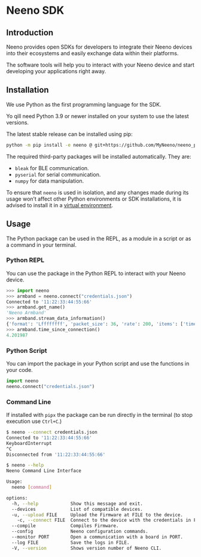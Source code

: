# Neeno SDK

## Introduction

Neeno provides open SDKs for developers to integrate their Neeno devices into
their ecosystems and easily exchange data within their platforms.

The software tools will help you to interact with your Neeno device and start
developing your applications right away.

## Installation

We use Python as the first programming language for the SDK.

Yo qill need Python 3.9 or newer installed on your system to use the latest
versions.

The latest stable release can be installed using pip:

```bash
python -m pip install -e neeno @ git+https://github.com/MyNeeno/neeno_py.git
```

The required third-party packages will be installed automatically. They are:

- `bleak` for BLE communication.
- `pyserial` for serial communication.
- `numpy` for data manipulation.

To ensure that `neeno` is used in isolation, and any changes made during its
usage won’t affect other Python environments or SDK installations, it is
advised to install it in a [virtual environment](https://docs.python.org/3/library/venv.html#creating-virtual-environments).

## Usage

The Python package can be used in the REPL, as a module in a script or as a
command in your terminal.

### Python REPL

You can use the package in the Python REPL to interact with your Neeno device.

```python
>>> import neeno
>>> armband = neeno.connect("credentials.json")
Connected to '11:22:33:44:55:66'
>>> armband.get_name()
'Neeno Armband'
>>> armband.stream_data_information()
{'format': 'Lffffffff', 'packet_size': 36, 'rate': 200, 'items': ['timestamp', 'qw', 'qx', 'qy', 'qz', 'px', 'py', 'pz', 'fist']}
>>> armband.time_since_connection()
4.201987
```

### Python Script

You can import the package in your Python script and use the functions in your
code.

```python
import neeno
neeno.connect("credentials.json")
```

### Command Line

If installed with `pipx` the package can be run directly in the terminal (to
stop execution use `Ctrl+C`.)

```bash
$ neeno --connect credentials.json
Connected to '11:22:33:44:55:66'
KeyboardInterrupt
^C
Disconnected from '11:22:33:44:55:66'

$ neeno --help
Neeno Command Line Interface

Usage:
  neeno [command]

options:
  -h, --help            Show this message and exit.
  --devices             List of compatible devices.
  -u, --upload FILE     Upload the Firmware at FILE to the device.
    -c, --connect FILE  Connect to the device with the credentials in FILE.
  --compile             Compiles Firmware.
  --config              Neeno configuration commands.
  --monitor PORT        Open a communication with a board in PORT.
  --log FILE            Save the logs in FILE.
  -V, --version         Shows version number of Neeno CLI.
```